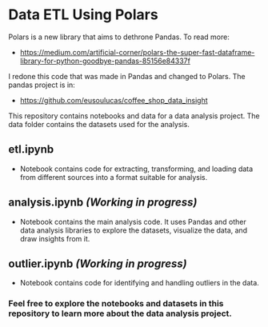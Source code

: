# Data ETL Using Polars

Polars is a new library that aims to dethrone Pandas. To read more:
 - https://medium.com/artificial-corner/polars-the-super-fast-dataframe-library-for-python-goodbye-pandas-85156e84337f

I redone this code that was made in Pandas and changed to Polars. The pandas project is in:
 - https://github.com/eusoulucas/coffee_shop_data_insight

This repository contains notebooks and data for a data analysis project. The data folder contains the datasets used for the analysis.

## etl.ipynb
- Notebook contains code for extracting, transforming, and loading data from different sources into a format suitable for analysis.
## analysis.ipynb *(Working in progress)*
- Notebook contains the main analysis code. It uses Pandas and other data analysis libraries to explore the datasets, visualize the data, and draw insights from it.
## outlier.ipynb *(Working in progress)*
- Notebook contains code for identifying and handling outliers in the data.

### Feel free to explore the notebooks and datasets in this repository to learn more about the data analysis project.
